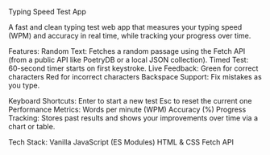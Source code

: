 Typing Speed Test App

A fast and clean typing test web app that measures your typing speed (WPM) and accuracy in real time, while tracking your progress over time.

Features:
Random Text: Fetches a random passage using the Fetch API (from a public API like PoetryDB or a local JSON collection).
Timed Test: 60-second timer starts on first keystroke.
Live Feedback:
Green for correct characters
Red for incorrect characters
Backspace Support: Fix mistakes as you type.

Keyboard Shortcuts:
Enter to start a new test
Esc to reset the current one
Performance Metrics:
Words per minute (WPM)
Accuracy (%)
Progress Tracking: Stores past results and shows your improvements over time via a chart or table.

Tech Stack:
Vanilla JavaScript (ES Modules)
HTML & CSS
Fetch API

